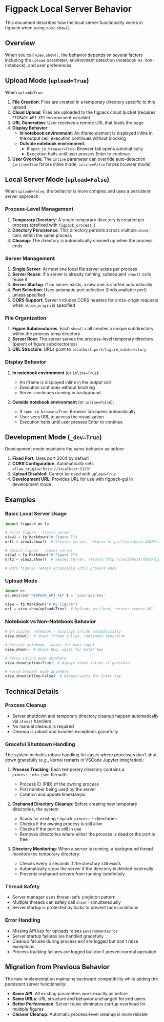 # Figpack Local Server Behavior

This document describes how the local server functionality works in figpack when using `view.show()`.

## Overview

When you call `view.show()`, the behavior depends on several factors including the `upload` parameter, environment detection (notebook vs. non-notebook), and user preferences.

## Upload Mode (`upload=True`)

When `upload=True`:

1. **File Creation**: Files are created in a temporary directory specific to this upload
2. **Cloud Upload**: Files are uploaded to the figpack cloud bucket (requires `FIGPACK_API_KEY` environment variable)
3. **URL Generation**: User receives a remote URL that loads the page
4. **Display Behavior**:
   - **In notebook environment**: An iframe element is displayed inline in the output cell, execution continues without blocking
   - **Outside notebook environment**:
     - If `open_in_browser=True`: Browser tab opens automatically
     - Execution halts until user presses Enter to continue
5. **User Override**: The `inline` parameter can override auto-detection (`inline=True` forces inline mode, `inline=False` forces browser mode)

## Local Server Mode (`upload=False`)

When `upload=False`, the behavior is more complex and uses a persistent server approach:

### Process-Level Management

1. **Temporary Directory**: A single temporary directory is created per process (prefixed with `figpack_process_`)
2. **Directory Persistence**: This directory persists across multiple `show()` calls within the same process
3. **Cleanup**: The directory is automatically cleaned up when the process ends

### Server Management

1. **Single Server**: At most one local file server exists per process
2. **Server Reuse**: If a server is already running, subsequent `show()` calls reuse it
3. **Server Startup**: If no server exists, a new one is started automatically
4. **Port Selection**: Uses automatic port selection (finds available port) unless specified
5. **CORS Support**: Server includes CORS headers for cross-origin requests when `allow_origin` is specified

### File Organization

1. **Figure Subdirectories**: Each `show()` call creates a unique subdirectory within the process temp directory
2. **Server Root**: The server serves the process-level temporary directory (parent of figure subdirectories)
3. **URL Structure**: URLs point to `localhost:port/figure_subdirectory`

### Display Behavior

1. **In notebook environment** (or `inline=True`):

   - An iframe is displayed inline in the output cell
   - Execution continues without blocking
   - Server continues running in background

2. **Outside notebook environment** (or `inline=False`):
   - If `open_in_browser=True`: Browser tab opens automatically
   - User sees URL to access the visualization
   - Execution halts until user presses Enter to continue

## Development Mode (`_dev=True`)

Development mode maintains the same behavior as before:

1. **Fixed Port**: Uses port 3004 by default
2. **CORS Configuration**: Automatically sets `allow_origin="http://localhost:5173"`
3. **Upload Disabled**: Cannot be used with `upload=True`
4. **Development URL**: Provides URL for use with figpack-gui in development mode

## Examples

### Basic Local Server Usage

```python
import figpack as fp

# First figure - starts server
view1 = fp.Markdown("# Figure 1")
url1 = view1.show()  # Creates server, returns http://localhost:XXXX/figure_YYYY

# Second figure - reuses server
view2 = fp.Markdown("# Figure 2")
url2 = view2.show()  # Reuses server, returns http://localhost:XXXX/figure_ZZZZ

# Both figures remain accessible until process ends
```

### Upload Mode

```python
import os
os.environ['FIGPACK_API_KEY'] = 'your-api-key'

view = fp.Markdown("# My Figure")
url = view.show(upload=True)  # Uploads to cloud, returns remote URL
```

### Notebook vs Non-Notebook Behavior

```python
# In Jupyter notebook - displays inline automatically
view.show()  # Shows iframe inline, continues execution

# Outside notebook - waits for user input
view.show()  # Shows URL, waits for Enter key

# Force inline mode anywhere
view.show(inline=True)  # Always shows inline if possible

# Force browser mode anywhere
view.show(inline=False)  # Always waits for Enter key
```

## Technical Details

### Process Cleanup

- Server shutdown and temporary directory cleanup happen automatically via `atexit` handlers
- No manual cleanup is required
- Cleanup is robust and handles exceptions gracefully

### Graceful Shutdown Handling

The system includes robust handling for cases where processes don't shut down gracefully (e.g., kernel restarts in VSCode Jupyter integration):

1. **Process Tracking**: Each temporary directory contains a `process_info.json` file with:

   - Process ID (PID) of the owning process
   - Port number being used by the server
   - Creation and update timestamps

2. **Orphaned Directory Cleanup**: Before creating new temporary directories, the system:

   - Scans for existing `figpack_process_*` directories
   - Checks if the owning process is still alive
   - Checks if the port is still in use
   - Removes directories where either the process is dead or the port is free

3. **Directory Monitoring**: When a server is running, a background thread monitors the temporary directory:
   - Checks every 5 seconds if the directory still exists
   - Automatically stops the server if the directory is deleted externally
   - Prevents orphaned servers from running indefinitely

### Thread Safety

- Server manager uses thread-safe singleton pattern
- Multiple threads can safely call `show()` simultaneously
- Server startup is protected by locks to prevent race conditions

### Error Handling

- Missing API key for uploads raises `EnvironmentError`
- Server startup failures are handled gracefully
- Cleanup failures during process exit are logged but don't raise exceptions
- Process tracking failures are logged but don't prevent normal operation

## Migration from Previous Behavior

The new implementation maintains backward compatibility while adding the persistent server functionality:

- **Same API**: All existing parameters work exactly as before
- **Same URLs**: URL structure and behavior unchanged for end users
- **Better Performance**: Server reuse eliminates startup overhead for multiple figures
- **Cleaner Cleanup**: Automatic process-level cleanup is more reliable
